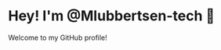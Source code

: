 # Hey! I'm @Mlubbertsen-tech 👋

Welcome to my GitHub profile! 
<!-- Here’s a bit about me:

## 👾 About Me
- **Pronouns:** he/him (just to keep it simple! 😊)
- **Interests:** Coding (of course!), creating cool projects, and always learning new tech.
- **Currently Learning:** Web scraping with Python and diving into machine learning with scikit-learn. Exciting stuff!

## 🚀 What I’m Up To
- **MOAGLOOO - My Search Engine Project:** I'm building my own search engine called **MOAGLOOO**. It uses a scraper from DuckDuckGo to gather search results, but I'm making it more beautiful and user-friendly. You can check it out at [moaglooo.onrender.com](https://moaglooo.onrender.com). I'm constantly improving the UI and working on new features, so feel free to explore and let me know your thoughts!
  
- **Tech Adventures:** Besides MOAGLOOO, I’m experimenting with new libraries, learning about APIs, and testing out different coding techniques. 

## 🛠️ Tech I Use
- **Languages & Tools:** HTML, CSS, JavaScript, Python, and some tools like flask.
  
## 📬 How to Reach Me
- You can always send me a message here on GitHub! If you want to chat about code or just share cool ideas, I’m all ears! 👂

## ⚡ Fun Fact
- I'm always planning fun pranks, like my next April Fools’ joke for my family! 😜

<!-- ## 📡 Connect with Me
- [Personal Website (matthias.lubbertsen.com)](http://matthias.lubbertsen.com)
- [Personal Website (matthias.lubbertsen.com)](http://matthias.lubbertsen.com/contat) (If you have one) -- >

---

Feel free to check out my repositories, and let's collaborate on something cool! 🚀 -->

